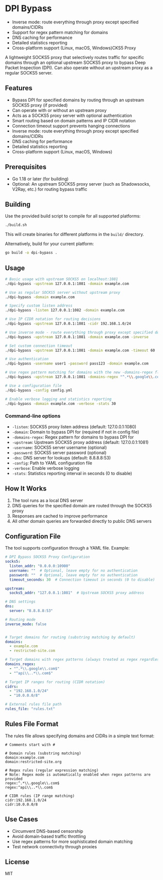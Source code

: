 # DPI Bypass

- Inverse mode: route everything through proxy except specified domains/CIDRs
- Support for regex pattern matching for domains
- DNS caching for performance
- Detailed statistics reporting
- Cross-platform support (Linux, macOS, Windows)CKS5 Proxy

A lightweight SOCKS5 proxy that selectively routes traffic for specific domains through an optional upstream SOCKS5 proxy to bypass Deep Packet Inspection (DPI). Can also operate without an upstream proxy as a regular SOCKS5 server.

## Features

- Bypass DPI for specified domains by routing through an upstream SOCKS5 proxy (if provided)
- Can operate with or without an upstream proxy
- Acts as a SOCKS5 proxy server with optional authentication
- Smart routing based on domain patterns and IP CIDR notation
- Connection timeout support prevents hanging connections
- Inverse mode: route everything through proxy except specified domains/CIDRs
- DNS caching for performance
- Detailed statistics reporting
- Cross-platform support (Linux, macOS, Windows)

## Prerequisites

- Go 1.18 or later (for building)
- Optional: An upstream SOCKS5 proxy server (such as Shadowsocks, V2Ray, etc.) for routing bypass traffic

## Building

Use the provided build script to compile for all supported platforms:

```bash
./build.sh
```

This will create binaries for different platforms in the `build/` directory.

Alternatively, build for your current platform:

```bash
go build -o dpi-bypass .
```

## Usage

```bash
# Basic usage with upstream SOCKS5 on localhost:1081
./dpi-bypass -upstream 127.0.0.1:1081 -domain example.com

# Use as regular SOCKS5 server without upstream proxy
./dpi-bypass -domain example.com

# Specify custom listen address
./dpi-bypass -listen 127.0.0.1:1082 -domain example.com

# Use IP CIDR notation for routing decisions
./dpi-bypass -upstream 127.0.0.1:1081 -cidr 192.168.1.0/24

# Use inverse mode - route everything through proxy except specified domains
./dpi-bypass -upstream 127.0.0.1:1081 -domain example.com -inverse

# Set custom connection timeout
./dpi-bypass -upstream 127.0.0.1:1081 -domain example.com -timeout 60

# Use authentication
./dpi-bypass -username user1 -password pass123 -domain example.com

# Use regex pattern matching for domains with the new -domains-regex flag
./dpi-bypass -upstream 127.0.0.1:1081 -domains-regex "^.*\\.google\\.com$"

# Use a configuration file
./dpi-bypass -config config.yml

# Enable verbose logging and statistics reporting
./dpi-bypass -domain example.com -verbose -stats 30
```

### Command-line options

- `-listen`: SOCKS5 proxy listen address (default: 127.0.0.1:1080)
- `-domain`: Domain to bypass DPI for (required if not in config file)
- `-domains-regex`: Regex pattern for domains to bypass DPI for
- `-upstream`: Upstream SOCKS5 proxy address (default: 127.0.0.1:1081)
- `-username`: SOCKS5 server username (optional)
- `-password`: SOCKS5 server password (optional)
- `-dns`: DNS server for lookups (default: 8.8.8.8:53)
- `-config`: Path to YAML configuration file
- `-verbose`: Enable verbose logging
- `-stats`: Statistics reporting interval in seconds (0 to disable)

## How It Works

1. The tool runs as a local DNS server
2. DNS queries for the specified domain are routed through the SOCKS5 proxy
3. Responses are cached to improve performance
4. All other domain queries are forwarded directly to public DNS servers

## Configuration File

The tool supports configuration through a YAML file. Example:

```yaml
# DPI Bypass SOCKS5 Proxy Configuration
socks5:
  listen_addr: "0.0.0.0:10900"
  username: ""  # Optional, leave empty for no authentication
  password: ""  # Optional, leave empty for no authentication
  timeout_seconds: 30  # Connection timeout in seconds (0 to disable)

upstream:
  socks5_addr: "127.0.0.1:1081"  # Upstream SOCKS5 proxy address

# DNS settings
dns:
  server: "8.8.8.8:53"

# Routing mode
inverse_mode: false


# Target domains for routing (substring matching by default)
domains:
  - example.com
  - restricted-site.com

# Target domains with regex patterns (always treated as regex regardless of use_regex)
domains_regex:
  - "^.*\\.google\\.com$"
  - "^api\\..*\\.com$"

# Target IP ranges for routing (CIDR notation)
cidrs:
  - "192.168.1.0/24" 
  - "10.0.0.0/8"

# External rules file path
rules_file: "rules.txt"
```

## Rules File Format

The rules file allows specifying domains and CIDRs in a simple text format:

```
# Comments start with #

# Domain rules (substring matching)
domain:example.com
domain:restricted-site.org

# Regex rules (regular expression matching)
# Note: Regex mode is automatically enabled when regex patterns are provided
regex:^.*\\.google\\.com$
regex:^api\\..*\\.com$

# CIDR rules (IP range matching)
cidr:192.168.1.0/24
cidr:10.0.0.0/8
```

## Use Cases

- Circumvent DNS-based censorship
- Avoid domain-based traffic throttling
- Use regex patterns for more sophisticated domain matching
- Test network connectivity through proxies

## License

MIT

